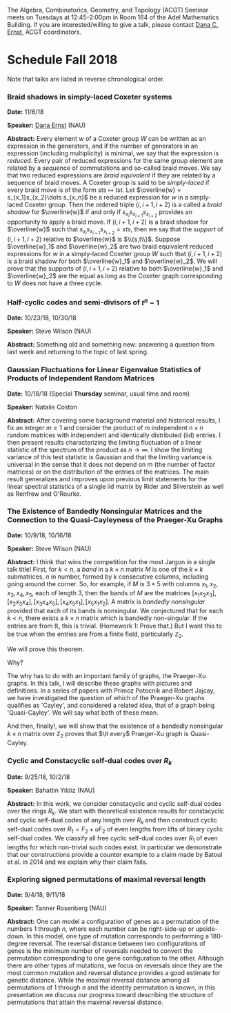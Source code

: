The Algebra, Combinatorics, Geometry, and Topology (ACGT) Seminar meets on Tuesdays at 12:45-2:00pm in Room 164 of the Adel Mathematics Building. If you are interested/willing to give a talk, please contact [Dana C. Ernst](http://danaernst.com), ACGT coordinators.

# Schedule Fall 2018 #

Note that talks are listed in reverse chronological order.

### Braid shadows in simply-laced Coxeter systems

**Date:** 11/6/18

**Speaker:** [Dana Ernst](http://danaernst.com) (NAU)

**Abstract:** Every element $w$ of a Coxeter group $W$ can be written as an expression in the generators, and if the number of generators in an expression (including multiplicity) is minimal, we say that the expression is *reduced*. Every pair of reduced expressions for the same group element are related by a sequence of commutations and so-called braid moves.  We say that two reduced expressions are *braid equivalent* if they are related by a sequence of braid moves. A Coxeter group is said to be *simply-laced* if every braid move is of the form $sts\mapsto tst$.
Let $\overline{w} = s_{x_1}s_{x_2}\dots s_{x_n}$ be a reduced expression for $w$ in a simply-laced Coxeter group. Then the ordered triple $(i,i+1,i+2)$ is a called a *braid shadow* for $\overline{w}$ if and only if $s_{x_i}s_{x_{i+1}}s_{x_{i+2}}$ provides an opportunity to apply a braid move. If $(i,i+1,i+2)$ is a braid shadow for $\overline{w}$ such that $s_{x_i}s_{x_{i+1}}s_{x_{i+2}}=sts$, then we say that the *support* of $(i,i+1,i+2)$ relative to $\overline{w}$ is $\\{s,t\\}$. Suppose $\overline{w}_1$ and $\overline{w}_2$ are two braid equivalent reduced expressions for $w$ in a simply-laced Coxeter group $W$ such that $(i,i+1,i+2)$ is a braid shadow for both $\overline{w}_1$ and $\overline{w}_2$. We will prove that the supports of $(i,i+1,i+2)$ relative to both $\overline{w}_1$ and $\overline{w}_2$ are the equal as long as the Coxeter graph corresponding to $W$ does not have a three cycle.

### Half-cyclic codes and semi-divisors of $t^n-1$

**Date:** 10/23/18, 10/30/18

**Speaker:** Steve Wilson (NAU)

**Abstract:** Something old and something new:  answering a question from last week and returning to the topic of last spring.

### Gaussian Fluctuations for Linear Eigenvalue Statistics of Products of Independent Random Matrices

**Date:** 10/18/18 (Special <strong>Thursday</strong> seminar, usual time and room)

**Speaker:** Natalie Coston

**Abstract:** After covering some background material and historical results, I fix an integer $m\geq 1$ and consider the product of $m$ independent $n\times n$ random matrices with independent and identically distributed (iid) entries. I then present results characterizing the limiting fluctuation of a linear statistic of the spectrum of the product as $n\rightarrow\infty$. I show the limiting variance of this test statistic is Gaussian and that the limiting variance is universal in the sense that it does not depend on m (the number of factor matrices) or on the distribution of the entries of the matrices. The main result generalizes and improves upon previous limit statements for the linear spectral statistics of a single iid matrix by Rider and Silverstein as well as Renfrew and O'Rourke.

### The Existence of Bandedly Nonsingular Matrices and the Connection to the Quasi-Cayleyness of the Praeger-Xu Graphs

**Date:** 10/9/18, 10/16/18

**Speaker:** Steve Wilson (NAU)

**Abstract:** I think that wins the competition for the most Jargon in a single talk title!   First, for $k < n$, a *band* in a $k\times n$ matrix $M$ is one of the  $k\times k$ submatrices, $n$  in  number, formed by $k$ consecutive columns, including going around the corner.   So, for example, if $M$ is $3\times 5$  with columns $x_1, x_2, x_3, x_4, x_5$, each of length 3, then the bands of $M$ are the matrices $[x_1 x_2 x_3], [x_2 x_3 x_4], [x_3 x_4 x_5], [x_4 x_5 x_1], [x_5 x_1 x_2]$.  A matrix is *bandedly nonsingular* provided that each of its bands is nonsingular.  We conjectured that for each $k < n$, there exists a  $k\times n$ matrix which is bandedly non-singular.  If the entries are from $\mathbb{R}$, this is trivial. (Homework 1: Prove that.)  But I want this to be true when the entries are from a finite field, particularly $\mathbb{Z}_2$.

We will prove this theorem.

Why?

The why has to do with an important family of graphs, the Praeger-Xu graphs.  In this talk, I will describe these graphs with pictures and definitions.    In a series of papers with Primoz Potocnik and Robert Jajcay, we have investigated the question of which of the Praeger-Xu graphs qualifies as 'Cayley', and considered a related idea, that of a graph being 'Quasi-Cayley'.  We will say what both of these mean.

And then, finally!, we will show that the existence of a bandedly nonsingular $k\times n$ matrix over $\mathbb{Z}_2$ proves that $\it every$ Praeger-Xu graph is Quasi-Cayley.

### Cyclic and Constacyclic self-dual codes over $R_k$

**Date:** 9/25/18, 10/2/18

**Speaker:** Bahattin Yildiz (NAU)

**Abstract:** In this work, we consider constacyclic and cyclic self-dual codes over the rings $R_k$. We start with theoretical existence results for constacyclic and cyclic self-dual codes of any length over $R_k$ and then construct cyclic self-dual codes over $R_1 = F_2 + uF_2$ of even lengths from lifts of binary cyclic self-dual codes. We classify all free cyclic self-dual codes over $R_1$ of even lengths for which non-trivial such codes exist. In particular we demonstrate that our constructions provide a counter example to a claim made by Batoul et al. in 2014 and we explain why their claim fails.

### Exploring signed permutations of maximal reversal length

**Date:** 9/4/18, 9/11/18

**Speaker:** Tanner Rosenberg (NAU)

**Abstract:** One can model a configuration of genes as a permutation of the numbers 1 through $n$, where each number can be right-side-up or upside-down. In this model, one type of mutation corresponds to performing a 180-degree reversal. The reversal distance between two configurations of genes is the minimum number of reversals needed to convert the permutation corresponding to one gene configuration to the other. Although there are other types of mutations, we focus on reversals since they are the most common mutation and reversal distance provides a good estimate for genetic distance. While the maximal reversal distance among all permutations of 1 through $n$ and the identity permutation is known, in this presentation we discuss our progress toward describing the structure of permutations that attain the maximal reversal distance.
